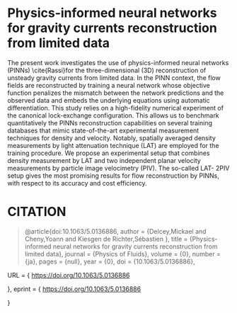 <h1> Physics-informed neural networks for gravity currents reconstruction from limited data </h1>

<p> The present work investigates the use of physics-informed neural networks (PINNs) \cite{Rassi}for the three-dimensional (3D)
reconstruction of unsteady gravity currents from limited data. In the PINN context, the flow fields are reconstructed
by training a neural network whose objective function penalizes the mismatch between the network predictions and the
observed data and embeds the underlying equations using automatic differentiation. This study relies on a high-fidelity
numerical experiment of the canonical lock-exchange configuration. This allows us to benchmark quantitatively the
PINNs reconstruction capabilities on several training databases that mimic state-of-the-art experimental measurement
techniques for density and velocity. Notably, spatially averaged density measurements by light attenuation technique
(LAT) are employed for the training procedure. We propose an experimental setup that combines density measurement
by LAT and two independent planar velocity measurements by particle image velocimetry (PIV). The so-called LAT-
2PIV setup gives the most promising results for flow reconstruction by PINNs, with respect to its accuracy and cost
efficiency.</p>

<h1> CITATION </h1>

> @article{doi:10.1063/5.0136886,
> author = {Delcey,Mickael  and Cheny,Yoann  and Kiesgen de Richter,Sébastien },
> title = {Physics-informed neural networks for gravity currents reconstruction from limited data},
> journal = {Physics of Fluids},
> volume = {0},
> number = {ja},
> pages = {null},
> year = {0},
> doi = {10.1063/5.0136886},

URL = { 
        https://doi.org/10.1063/5.0136886
    
},
eprint = { 
        https://doi.org/10.1063/5.0136886
    
}
